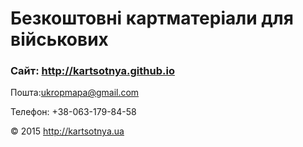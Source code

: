 Безкоштовні картматеріали для військових
========================================
### Сайт: http://kartsotnya.github.io

Пошта:ukropmapa@gmail.com 

Телефон: +38-063-179-84-58

&copy; 2015 http://kartsotnya.ua